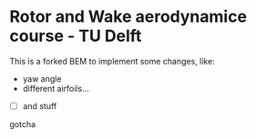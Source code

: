 # Rotor and Wake aerodynamice course - TU Delft

This is a forked BEM to implement some changes, like:
- yaw angle
- different airfoils...
- [ ] and stuff









































































gotcha
